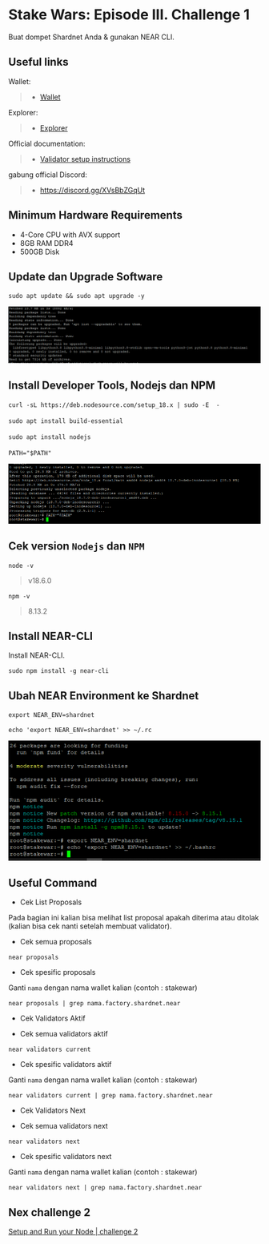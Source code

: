 # Stake Wars: Episode III. Challenge 1

Buat dompet Shardnet Anda & gunakan NEAR CLI.

## Useful links

Wallet:

> - [Wallet](https://wallet.shardnet.near.org/)

Explorer:

> - [Explorer](https://explorer.shardnet.near.org/)

Official documentation:

> - [Validator setup instructions](https://github.com/near/stakewars-iii)

gabung official Discord:

> - https://discord.gg/XVsBbZGqUt

## Minimum Hardware Requirements

- 4-Core CPU with AVX support
- 8GB RAM DDR4
- 500GB Disk

## Update dan Upgrade Software

```
sudo apt update && sudo apt upgrade -y
```

![img](./images/Update.PNG)

## Install Developer Tools, Nodejs dan NPM

```
curl -sL https://deb.nodesource.com/setup_18.x | sudo -E  -

sudo apt install build-essential

sudo apt install nodejs

PATH="$PATH"
```

![img](./images/Install_Developer_Tools_Nodejs_dan_NPM.PNG)

## Cek version `Nodejs` dan `NPM`

```
node -v
```

> v18.6.0

```
npm -v
```

> 8.13.2

## Install NEAR-CLI

Install NEAR-CLI.

```
sudo npm install -g near-cli
```

## Ubah NEAR Environment ke Shardnet

```
export NEAR_ENV=shardnet
```

```
echo 'export NEAR_ENV=shardnet' >> ~/.rc
```

![img](./images/Install_NEAR_CLI.PNG)

## Useful Command

- Cek List Proposals

Pada bagian ini kalian bisa melihat list proposal apakah diterima atau ditolak (kalian bisa cek nanti setelah membuat validator).

- Cek semua proposals

```
near proposals
```

- Cek spesific proposals

Ganti `nama` dengan nama wallet kalian (contoh : stakewar)

```
near proposals | grep nama.factory.shardnet.near
```

- Cek Validators Aktif

- Cek semua validators aktif

```
near validators current
```

- Cek spesific validators aktif

Ganti `nama` dengan nama wallet kalian (contoh : stakewar)

```
near validators current | grep nama.factory.shardnet.near
```

- Cek Validators Next

- Cek semua validators next

```
near validators next
```

- Cek spesific validators next

Ganti `nama` dengan nama wallet kalian (contoh : stakewar)

```
near validators next | grep nama.factory.shardnet.near
```

## Nex challenge 2

[Setup and Run your Node | challenge 2](./challenge.md)
